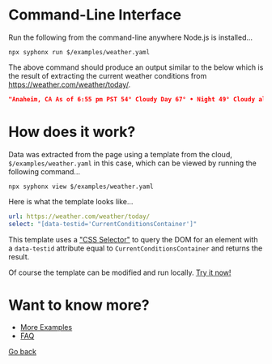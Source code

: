 # Command-Line Interface

Run the following from the command-line anywhere Node.js is installed...
```
npx syphonx run $/examples/weather.yaml
```

The above command should produce an output similar to the below which is the result of extracting the current weather conditions from https://weather.com/weather/today/.
```json
"Anaheim, CA As of 6:55 pm PST 54° Cloudy Day 67° • Night 49° Cloudy alertLevel2 Gale Warning +6 More"
```

# How does it work?
Data was extracted from the page using a template from the cloud, `$/examples/weather.yaml` in this case, which can be viewed by running the following command...

```
npx syphonx view $/examples/weather.yaml
```

Here is what the template looks like...
```yaml
url: https://weather.com/weather/today/
select: "[data-testid='CurrentConditionsContainer']"
```

This template uses a ["CSS Selector"](https://www.w3schools.com/cssref/css_selectors.php) to query the DOM for an element with a `data-testid` attribute equal to `CurrentConditionsContainer` and returns the result.

Of course the template can be modified and run locally. [Try it now!](examples/weather.md)

# Want to know more?
* [More Examples](examples/index.md)
* [FAQ](faq.md)

[Go back](../README.md)